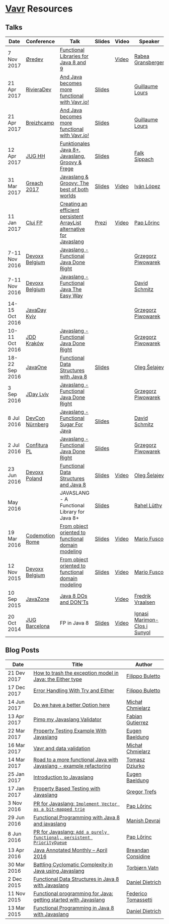 [//]: # (Note: Resources are sorted starting from newest in descending order)

# [Vavr](http://www.vavr.io) Resources

## Talks

| Date | Conference | Talk | Slides | Video | Speaker |
| --- | --- | --- | --- | --- | --- |
| 7 Nov 2017 | [Øredev][Øredev] | [Functional Libraries for Java 8 and 9](https://eventil.com/presentations/Zzs3e4) | | [Video](https://eventil.com/presentations/Zzs3e4) | [Rabea Gransberger][rgransberger] |
| 21 Apr 2017 | [RivieraDev][rivieradev] | [And Java becomes more functional with Vavr.io!](http://rivieradev.fr/session/110) | [Slides](https://glours.github.io/vavr-presentation/) | | [Guillaume Lours][glours] |
| 21 Apr 2017 | [Breizhcamp][breizhcamp] | [And Java becomes more functional with Vavr.io!](http://www.breizhcamp.org/conference/programme) | [Slides](https://glours.github.io/vavr-presentation/) | | [Guillaume Lours][glours] |
| 12 Apr 2017 | [JUG HH][jug-hh] | [Funktionales Java 8+, Javaslang, Groovy & Frege](https://www.meetup.com/jug-hamburg/events/238777668/) | [Slides](http://www.oio.de/m/konf/vortraege/JUG-Hamburg2017-JVM-Functional-Language-Battle-Sippach.pdf) | | [Falk Sippach][sippsack] |
| 31 Mar 2017 | [Greach 2017][greach-conf17] | [Javaslang & Groovy: The best of both worlds](http://2017.greachconf.com/sessions/javaslang-groovy-the-best-of-both-worlds) | [Slides](https://www.slideshare.net/ilopmar/greach-2017-javaslang-groovy-the-best-of-both-worlds)  | [Video](https://www.youtube.com/watch?v=0k7Yae1pjv4) | [Iván López][ilopmar] |
| 11 Jan 2017 | [Cluj FP][cluj-fp] | [Creating an efficient persistent ArrayList alternative for Javaslang ](https://www.meetup.com/Cluj-fp/events/235901256) | [Prezi](https://prezi.com/i3cu6yv3eja3/creating-an-efficient-persistent-arraylist-alternative) | [Video](https://goo.gl/K0YbjL)| [Pap Lőrinc][paplorinc] |
| 7-11 Nov 2016 | [Devoxx Belgium][devoxx-belgium] | [Javaslang - Functional Java Done Right](http://cfp.devoxx.be/2016/talk/MSD-7684/Javaslang_-_functional_Java_done_right) | | | [Grzegorz Piwowarek][pivovarit] |
| 7-11 Nov 2016 | [Devoxx Belgium][devoxx-belgium] | [Javaslang - Functional Java The Easy Way](http://cfp.devoxx.be/2016/talk/JWK-6289/Javaslang%20-%20Functional%20Java%20The%20Easy%20Way) | | | [David Schmitz][koenighotze] |
| 14-15 Oct 2016 | [JavaDay Kyiv][javaday-kyiv] | | | | [Grzegorz Piwowarek][pivovarit] |
| 10-11 Oct 2016 | [JDD Kraków][jdd-krakow16] | [Javaslang - Functional Java Done Right](http://16.jdd.org.pl/program/lecture/javaslang-functional-java-done-right) | | | [Grzegorz Piwowarek][pivovarit] |
| 18-22 Sep 2016 | [JavaOne][javaone] | [Functional Data Structures with Java 8](https://oracle.rainfocus.com/scripts/catalog/oow16.jsp?event=javaone&search=CON1146&search.event=javaone) | [Slides](https://speakerdeck.com/shelajev/functional-data-structures-with-java-8-javaone-16) | | [Oleg Šelajev][shelajev] |
|  3 Sep 2016 | [JDay Lviv][jday-lviv] | [Javaslang - Functional Java Done Right](http://www.jday.com.ua/#nav-schedule) | | | [Grzegorz Piwowarek][pivovarit] |
|  8 Jul 2016 | [DevCon Nürnberg][devcon-nuernberg] | [Javaslang - Functional Sugar For Java][devcon-nuernberg] | [Slides](http://www.slideshare.net/koenighotze/javaslang-functional-sugar-for-java) | | [David Schmitz][koenighotze] |
|  2 Jul 2016 | [Confitura PL][confitura-pl] | [Javaslang - Functional Java Done Right](http://2016.confitura.pl/#/presentations) | [Slides](http://slides.com/pivovarit/javaslang-functional-java-done-right) | | [Grzegorz Piwowarek][pivovarit] |
| 23 Jun 2016 | [Devoxx Poland][devoxx-poland] | [Functional Data Structures and Java 8](http://cfp.devoxx.pl/2016/talk/YGN-3260/Functional%20data%20structures%20with%20Java%208) | [Slides](https://speakerdeck.com/shelajev/functional-data-structures-with-java-8-devoxx-poland-16) | [Video](https://www.youtube.com/watch?v=2QWVmTiGvJE) | [Oleg Šelajev][shelajev] |
| May 2016 | | JAVASLANG - A Functional Library for Java 8+ | [Slides](http://netzwerg.ch/slides/javaslang.html) | | [Rahel Lüthy][netzwerg999] |
| 19 Mar 2016 | [Codemotion Rome][codemotion] | [From object oriented to functional domain modeling](http://rome2016.codemotionworld.com/conference/19-March) | [Slides](http://www.slideshare.net/Codemotion/from-object-oriented-to-functional-domain-modeling-60174044) | [Video](https://www.youtube.com/watch?v=tKfVI2hGtGQ) | [Mario Fusco][mariofusco] |
| 12 Nov 2015 | [Devoxx Belgium][devoxx-belgium] | [From object oriented to functional domain modeling](https://cfp.devoxx.be/2015/speaker/mario_fusco.html) | [Slides](http://slideshare.net/mariofusco/from-object-oriented-to-functional-domain-modeling) | [Video](https://www.youtube.com/watch?v=K6BmGBzIqW0) |[Mario Fusco][mariofusco] |
| 10 Sep 2015 | [JavaZone][javazone] | [Java 8 DOs and DON'Ts](http://2015.javazone.no/speakerinterviews.html) | | [Video](https://www.youtube.com/watch?v=uECuqa2zVbs) | [Fredrik Vraalsen][fredriv] |
| 20 Oct 2014 | [JUG Barcelona][jug-barcelona] | FP in Java 8 | [Slides](http://www.slideshare.net/IgnasiMarimonClos/functional-programming-in-java-8) | [Video](http://media.fib.upc.edu/fibtv/streamingmedia/view/22/1044) | [Ignasi Marimon-Clos i Sunyol][ignasi35] |

## Blog Posts

| Date | Title | Author |
| --- | --- | --- |
| 21 Dev 2017 | [How to trash the exception model in Java: the Either type](https://filippobuletto.github.io/trash-the-exception-model-either/) | [Filippo Buletto][filippomito] |
| 17 Dec 2017 | [Error Handling With Try and Either](https://filippobuletto.github.io/trash-the-exception-model/) | [Filippo Buletto][filippomito] |
| 14 Jun 2017 | [Do we have a better Option here](https://softwaremill.com/do-we-have-better-option-here/) | [Michał Chmielarz][mchmielu] |
| 13 Apr 2017 | [Pimp my Javaslang Validator](http://blog.xebia.fr/2017/04/12/pimp-my-javaslang-validator) | [Fabian Gutierrez][fabiangutierrez] |
| 22 Mar 2017 | [Property Testing Example With Javaslang](http://www.baeldung.com/javaslang-property-testing) | [Eugen Baeldung][baeldung] |
| 16 Mar 2017 | [Vavr and data validation](https://softwaremill.com/javaslang-data-validation/) | [Michał Chmielarz][mchmielu] |
| 14 Mar 2017 | [Road to a more functional Java with Javaslang - example refactoring](https://softwaremill.com/road-to-more-functional-java-with-javaslang) | [Tomasz Dziurko][tomaszdziurko] |
| 25 Jan 2017 | [Introduction to Javaslang](http://www.baeldung.com/javaslang) | [Eugen Baeldung][baeldung] |
| 17 Jan 2017 | [Property Based Testing with Javaslang](https://www.sitepoint.com/property-based-testing-with-javaslang) | [Gregor Trefs][gtrefs] |
|  3 Nov 2016 | [PR for Javaslang: `Implement Vector as a bit-mapped trie`](https://www.linkedin.com/pulse/pr-javaslang-implement-vector-bit-mapped-trie-pap-lőrinc) | [Pap Lőrinc][paplorinc] |
| 29 Jun 2016 | [Functional Programming with Java 8 and javaslang](http://geeksinaction.blogspot.com.es/2016/06/functional-programming-with-java-8-and_29.html) | [Manish Devraj][manishdevraj] |
|  8 Jun 2016 | [PR for Javaslang: `Add a purely functional, persistent PriorityQueue`](https://www.linkedin.com/pulse/pr-javaslang-add-purely-functional-persistent-pap-lőrinc) | [Pap Lőrinc][paplorinc] |
| 13 Apr 2016 | [Java Annotated Monthly – April 2016](https://blog.jetbrains.com/idea/2016/04/java-annotated-monthly-april-2016) | [Breandan Considine][breandan] |
| 30 Mar 2016 | [Battling Cyclomatic Complexity in Java using Javaslang](http://labs.unacast.com/2016/03/30/battling-cyclomatic-complexity-in-java-using-javaslang) | [Torbjørn Vatn][torbjornvatn] |
|  2 Dec 2015 | [Functional Data Structures in Java 8 with Javaslang](http://www.javaadvent.com/2015/12/functional-data-structures-in-java-8-with-javaslang.html) | [Daniel Dietrich][danieldietrich] |
| 11 Nov 2015 | [Functional programming for Java: getting started with Javaslang](http://tomassetti.me/functional-programming-for-java-getting-started-with-javaslang) | [Federico Tomassetti][ftomasse] |
| 13 Mar 2015 | [Functional Programming in Java 8 with Javaslang](https://blog.jooq.org/2015/05/13/functional-programming-in-java-8-with-javaslang) | [Daniel Dietrich][danieldietrich] |

[//]: # (Locations)
[breizhcamp]: http://www.breizhcamp.org "Breizhcamp"
[cluj-fp]: https://www.meetup.com/Cluj-fp "Cluj-Napoca FP meetup"
[codemotion]: http://www.codemotionworld.com "Codemotion Italy"
[confitura-pl]: http://confitura.pl "Confitura PL"
[devcon-nuernberg]: http://www.senacor.com/karriere/workshops/devcon "DevCon Nürnberg"
[devoxx-belgium]: https://devoxx.be "Devoxx Belgium"
[devoxx-poland]: https://devoxx.pl "Devoxx Poland"
[greach-conf17]: http://2017.greachconf.com "Greach 2017"
[javaday-kyiv]: http://javaday.org.ua "JavaDay Kyiv"
[javaone]: https://www.oracle.com/javaone "JavaOne"
[javazone]: http://javazone.no "JavaZone"
[jday-lviv]: http://www.jday.com.ua "JDay Lviv"
[jdd-krakow16]: http://16.jdd.org.pl "JDD Kraków 2016"
[jug-barcelona]: http://barcelonajug.org "JUG Barcelona"
[jug-hh]: http://www.jughh.de "JUG Hamburg"
[Øredev]: http://oredev.org "Øredev"
[rivieradev]: http://rivieradev.fr/ "Riviera Dev 2017"

[//]: # (Users)
[baeldung]: https://twitter.com/baeldung "@baeldung"
[breandan]: https://twitter.com/breandan "@breandan"
[danieldietrich]: https://twitter.com/danieldietrich "@danieldietrich"
[fabiangutierrez]: https://www.linkedin.com/in/fabian-gutierrez-13b06324 "Fabian Gutierrez"
[filippomito]: https://twitter.com/filippomito "@filippomito"
[fredriv]: https://twitter.com/fredriv "@fredriv"
[ftomasse]: https://twitter.com/ftomasse "@ftomasse"
[gtrefs]: https://twitter.com/gtrefs "@gtrefs"
[glours]: https://twitter.com/glours "@glours"
[ignasi35]: https://twitter.com/ignasi35 "@ignasi35"
[ilopmar]: https://twitter.com/ilopmar "@ilopmar"
[koenighotze]: https://twitter.com/koenighotze "@koenighotze"
[manishdevraj]: https://twitter.com/manishdevraj "@manishdevraj"
[mariofusco]: https://twitter.com/mariofusco "@mariofusco"
[netzwerg999]: http://twitter.com/netzwerg999 "@netzwerg999"
[paplorinc]: https://twitter.com/paplorinc "@paplorinc"
[pivovarit]: https://twitter.com/pivovarit "@pivovarit"
[rgransberger]: https://twitter.com/rgransberger "@rgransberger"
[shelajev]: https://twitter.com/shelajev "@shelajev"
[sippsack]: https://twitter.com/sippsack "@sippsack"
[tomaszdziurko]: https://twitter.com/TomaszDziurko "@TomaszDziurko"
[torbjornvatn]: https://twitter.com/torbjornvatn "@torbjornvatn"
[mchmielu]: https://twitter.com/mchmielu "@mchmielu"
